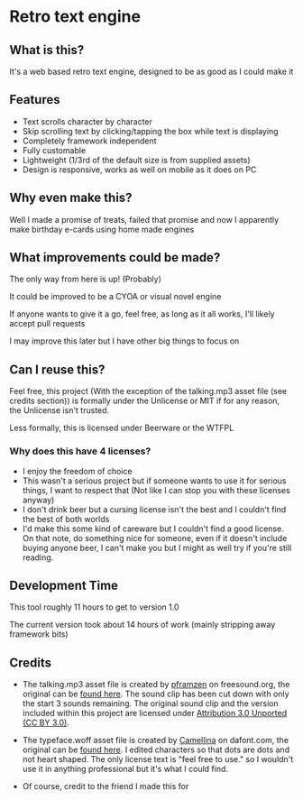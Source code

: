 # Retro text engine

## What is this?

It's a web based retro text engine, designed to be as good as I could make it

## Features

* Text scrolls character by character
* Skip scrolling text by clicking/tapping the box while text is displaying
* Completely framework independent
* Fully customable
* Lightweight (1/3rd of the default size is from supplied assets)
* Design is responsive, works as well on mobile as it does on PC

## Why even make this?

Well I made a promise of treats, failed that promise and now I apparently make birthday e-cards using home made engines

## What improvements could be made?

The only way from here is up! (Probably)

It could be improved to be a CYOA or visual novel engine

If anyone wants to give it a go, feel free, as long as it all works, I'll likely accept pull requests

I may improve this later but I have other big things to focus on

## Can I reuse this?

Feel free, this project (With the exception of the talking.mp3 asset file (see credits section)) is formally under the Unlicense or MIT if for any reason, the Unlicense isn't trusted. 

Less formally, this is licensed under Beerware or the WTFPL

### Why does this have 4 licenses?

* I enjoy the freedom of choice
* This wasn't a serious project but if someone wants to use it for serious things, I want to respect that (Not like I can stop you with these licenses anyway)
* I don't drink beer but a cursing license isn't the best and I couldn't find the best of both worlds
* I'd make this some kind of careware but I couldn't find a good license. On that note, do something nice for someone, even if it doesn't include buying anyone beer, I can't make you but I might as well try if you're still reading.

## Development Time

This tool roughly 11 hours to get to version 1.0

The current version took about 14 hours of work (mainly stripping away framework bits)

## Credits

* The talking.mp3 asset file is created by [pframzen](https://freesound.org/people/pfranzen/) on freesound.org, the original can be [found here](https://freesound.org/people/pfranzen/sounds/267328/). The sound clip has been cut down with only the start 3 sounds remaining. The original sound clip and the version included within this project are licensed under [Attribution 3.0 Unported (CC BY 3.0)](https://creativecommons.org/licenses/by/3.0/).

* The typeface.woff asset file is created by [Camellina](https://www.dafont.com/camellina.d3583) on dafont.com, the original can be [found here](https://www.dafont.com/rainyhearts.font). I edited characters so that dots are dots and not heart shaped. The only license text is "feel free to use." so I wouldn't use it in anything professional but it's what I could find.

* Of course, credit to the friend I made this for